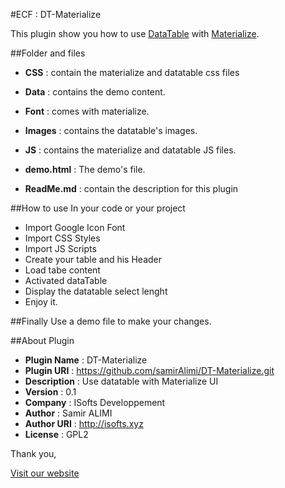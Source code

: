 
#ECF : DT-Materialize

This plugin show you how to use [DataTable](https://www.datatables.net) with [Materialize](http://materializecss.com).

##Folder and files
	
   * **CSS** : contain the materialize and datatable css files
	
   * **Data** : contains the demo content.

   * **Font** : comes with materialize.

   * **Images** : contains the datatable's images.

   * **JS** : contains the materialize and datatable JS files.

   * **demo.html** : The demo's file.

   * **ReadMe.md** : contain the description for this plugin

##How to use
  In your code or your project
   + Import Google Icon Font
   + Import CSS Styles
   + Import JS Scripts
   + Create your table and his Header
   + Load tabe content
   + Activated dataTable
   + Display the datatable select lenght
   + Enjoy it.

##Finally
   Use a demo file to make your changes.

##About Plugin
  + **Plugin Name** : DT-Materialize
  + **Plugin URI** : https://github.com/samirAlimi/DT-Materialize.git
  + **Description** : Use datatable with Materialize UI
  + **Version** : 0.1
  + **Company** : ISofts Developpement
  + **Author** : Samir ALIMI
  + **Author URI** : http://isofts.xyz
  + **License** : GPL2

Thank you,

[Visit our website](http://www.isofts.xyz)